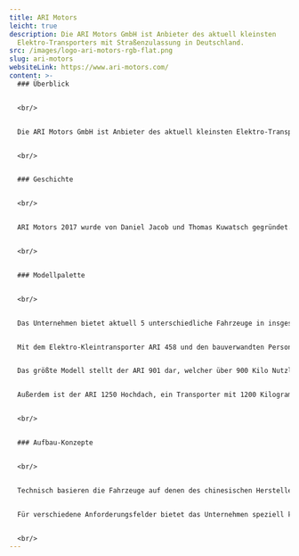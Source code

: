 ```yaml
---
title: ARI Motors
leicht: true
description: Die ARI Motors GmbH ist Anbieter des aktuell kleinsten
  Elektro-Transporters mit Straßenzulassung in Deutschland.
src: /images/logo-ari-motors-rgb-flat.png
slug: ari-motors
websiteLink: https://www.ari-motors.com/
content: >-
  ### Überblick


  <br/>


  Die ARI Motors GmbH ist Anbieter des aktuell kleinsten Elektro-Transporters mit Straßenzulassung in Deutschland. Der Name ARI kommt aus dem Japanischen und bedeutet Ameise. Dies stehe programmatisch für die Fahrzeuge des jungen Unternehmens, welche genauso leistungsstark, wendig und vielseitig wie deren tierischen Namensgeber sind. Ziel des Anbieters sei es, kostengünstige und leistungsfähige Elektrotransporter auf deutsche und europäische Straßen zu bringen. Diese werden je nach Wunsch der Kunden und Kundinnen individuell angepasst. Die Fahrzeuge eignen sich sowohl für Kleinunternehmer und mittelständische Betriebe als auch für Großkonzerne im Flotteneinsatz.


  <br/>


  ### Geschichte


  <br/>


  ARI Motors 2017 wurde von Daniel Jacob und Thomas Kuwatsch gegründet. Zusammen mit dem chinesischen Hersteller Jiayuan EV wurde ein Prototyp entwickelt, der noch im selben Jahr die europäische Zulassung erhielt und zunächst nur in Tschechien über den Vertriebspartner velorXtrike s.r.o. verkauft wurde. Der Eintritt in den deutschen Markt erfolgte 2018, damals noch unter dem Namen VXT-Deutschland OHG. Seit 2019 firmiert dieses Vertriebsunternehmen unter dem Namen ARI Motors GmbH. Mittlerweile ist der Hersteller auf dem österreichischen, tschechischen, italienischen, spanischen und  französischen Markt tätig. 


  <br/>


  ### Modellpalette


  <br/>


  Das Unternehmen bietet aktuell 5 unterschiedliche Fahrzeuge in insgesamt 48 unterschiedlichen Aufbauvarianten an. Die kleinsten Fahrzeuge des sächsischen Unternehmens stellen die Lastenmopeds ARI 145 und ARI 345 dar.


  Mit dem Elektro-Kleintransporter ARI 458 und den bauverwandten Personenwagen bietet das Unternehmen zudem Fahrzeuge der Fahrzeugklasse L7E an. Diese schaffen eine Höchstgeschwindigkeit von 80 Km/h bei einer maximalen Zuladung von 450 Kilogramm. 


  Das größte Modell stellt der ARI 901 dar, welcher über 900 Kilo Nutzlast und 100 Km/h Höchstgeschwindigkeit verfügt.


  Außerdem ist der ARI 1250 Hochdach, ein Transporter mit 1200 Kilogramm Zuladung und 80 Km/h Höchstgeschwindigkeit in Planung. Zu dessen Markteintritt ist bis jetzt jedoch nichts Näheres bekannt. 


  <br/>


  ### Aufbau-Konzepte 


  <br/>


  Technisch basieren die Fahrzeuge auf denen des chinesischen Herstellers Jiayuan EV mit Sitz in Nanjing. Jiayuan EV entwickelt und fertigt in seinem Werk seit 1982 sehr erfolgreich Elektrofahrzeuge und produziert heute mehr als 50.000 Elektroautos pro Jahr – überwiegend für den asiatischen Markt. In einer Manufaktur im Prager Vorort Říčany werden diese Plattformen mit individuellen Aufbauten versehen und für den europäischen Markt umgebaut.


  Für verschiedene Anforderungsfelder bietet das Unternehmen speziell konzipierte Fahrzeugaufbauten. Die Bandbreite reicht vom Pritschenfahrzeug über die Kofferbox bis hin zum Kipper- oder Planenaufbau. Ebenso können Kühl- oder Tiefkühlkoffer sowie jüngst auch ein Foodtruck-Aufbau bestellt werden.


  <br/>
---
```

